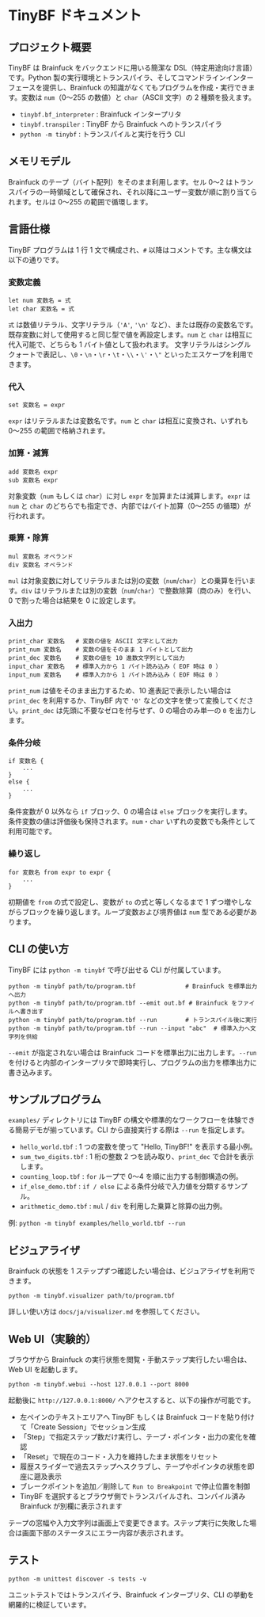 # TinyBF ドキュメント

## プロジェクト概要
TinyBF は Brainfuck をバックエンドに用いる簡潔な DSL（特定用途向け言語）です。Python 製の実行環境とトランスパイラ、そしてコマンドラインインターフェースを提供し、Brainfuck の知識がなくてもプログラムを作成・実行できます。変数は `num`（0〜255 の数値）と `char`（ASCII 文字）の 2 種類を扱えます。

- `tinybf.bf_interpreter` : Brainfuck インタープリタ
- `tinybf.transpiler` : TinyBF から Brainfuck へのトランスパイラ
- `python -m tinybf` : トランスパイルと実行を行う CLI

## メモリモデル
Brainfuck のテープ（バイト配列）をそのまま利用します。セル 0〜2 はトランスパイラの一時領域として確保され、それ以降にユーザー変数が順に割り当てられます。セルは 0〜255 の範囲で循環します。

## 言語仕様
TinyBF プログラムは 1 行 1 文で構成され、`#` 以降はコメントです。主な構文は以下の通りです。

### 変数定義
```
let num 変数名 = 式
let char 変数名 = 式
```
`式` は数値リテラル、文字リテラル（`'A'`, `'\n'` など）、または既存の変数名です。既存変数に対して使用すると同じ型で値を再設定します。`num` と `char` は相互に代入可能で、どちらも 1 バイト値として扱われます。
文字リテラルはシングルクォートで表記し、`\0`・`\n`・`\r`・`\t`・`\\`・`\'`・`\"` といったエスケープを利用できます。

### 代入
```
set 変数名 = expr
```
`expr` はリテラルまたは変数名です。`num` と `char` は相互に変換され、いずれも 0〜255 の範囲で格納されます。

### 加算・減算
```
add 変数名 expr
sub 変数名 expr
```
対象変数（`num` もしくは `char`）に対し `expr` を加算または減算します。`expr` は `num` と `char` のどちらでも指定でき、内部ではバイト加算（0〜255 の循環）が行われます。

### 乗算・除算
```
mul 変数名 オペランド
div 変数名 オペランド
```
`mul` は対象変数に対してリテラルまたは別の変数（`num`/`char`）との乗算を行います。`div` はリテラルまたは別の変数（`num`/`char`）で整数除算（商のみ）を行い、0 で割った場合は結果を 0 に設定します。

### 入出力
```
print_char 変数名   # 変数の値を ASCII 文字として出力
print_num 変数名    # 変数の値をそのまま 1 バイトとして出力
print_dec 変数名    # 変数の値を 10 進数文字列として出力
input_char 変数名   # 標準入力から 1 バイト読み込み（ EOF 時は 0 ）
input_num 変数名    # 標準入力から 1 バイト読み込み（ EOF 時は 0 ）
```
`print_num` は値をそのまま出力するため、10 進表記で表示したい場合は `print_dec` を利用するか、TinyBF 内で `'0'` などの文字を使って変換してください。`print_dec` は先頭に不要なゼロを付与せず、0 の場合のみ単一の `0` を出力します。

### 条件分岐
```
if 変数名 {
    ...
}
else {
    ...
}
```
条件変数が 0 以外なら `if` ブロック、0 の場合は `else` ブロックを実行します。条件変数の値は評価後も保持されます。`num`・`char` いずれの変数でも条件として利用可能です。

### 繰り返し
```
for 変数名 from expr to expr {
    ...
}
```
初期値を `from` の式で設定し、変数が `to` の式と等しくなるまで 1 ずつ増やしながらブロックを繰り返します。ループ変数および境界値は `num` 型である必要があります。

## CLI の使い方
TinyBF には `python -m tinybf` で呼び出せる CLI が付属しています。

```
python -m tinybf path/to/program.tbf              # Brainfuck を標準出力へ出力
python -m tinybf path/to/program.tbf --emit out.bf # Brainfuck をファイルへ書き出す
python -m tinybf path/to/program.tbf --run        # トランスパイル後に実行
python -m tinybf path/to/program.tbf --run --input "abc"  # 標準入力へ文字列を供給
```

`--emit` が指定されない場合は Brainfuck コードを標準出力に出力します。`--run` を付けると内部のインタープリタで即時実行し、プログラムの出力を標準出力に書き込みます。

## サンプルプログラム

`examples/` ディレクトリには TinyBF の構文や標準的なワークフローを体験できる簡易デモが揃っています。CLI から直接実行する際は `--run` を指定します。

- `hello_world.tbf` : 1 つの変数を使って "Hello, TinyBF!" を表示する最小例。
- `sum_two_digits.tbf` : 1 桁の整数 2 つを読み取り、`print_dec` で合計を表示します。
- `counting_loop.tbf` : `for` ループで 0〜4 を順に出力する制御構造の例。
- `if_else_demo.tbf` : `if / else` による条件分岐で入力値を分類するサンプル。
- `arithmetic_demo.tbf` : `mul` / `div` を利用した乗算と除算の出力例。

例: `python -m tinybf examples/hello_world.tbf --run`

## ビジュアライザ
Brainfuck の状態を 1 ステップずつ確認したい場合は、ビジュアライザを利用できます。

```
python -m tinybf.visualizer path/to/program.tbf
```

詳しい使い方は `docs/ja/visualizer.md` を参照してください。

## Web UI（実験的）
ブラウザから Brainfuck の実行状態を閲覧・手動ステップ実行したい場合は、Web UI を起動します。

```
python -m tinybf.webui --host 127.0.0.1 --port 8000
```

起動後に `http://127.0.0.1:8000/` へアクセスすると、以下の操作が可能です。

- 左ペインのテキストエリアへ TinyBF もしくは Brainfuck コードを貼り付けて「Create Session」でセッション生成
- 「Step」で指定ステップ数だけ実行し、テープ・ポインタ・出力の変化を確認
- 「Reset」で現在のコード・入力を維持したまま状態をリセット
- 履歴スライダーで過去ステップへスクラブし、テープやポインタの状態を即座に遡及表示
- ブレークポイントを追加／削除して `Run to Breakpoint` で停止位置を制御
- TinyBF を選択するとブラウザ側でトランスパイルされ、コンパイル済み Brainfuck が別欄に表示されます

テープの窓幅や入力文字列は画面上で変更できます。ステップ実行に失敗した場合は画面下部のステータスにエラー内容が表示されます。

## テスト
```
python -m unittest discover -s tests -v
```
ユニットテストではトランスパイラ、Brainfuck インタープリタ、CLI の挙動を網羅的に検証しています。
